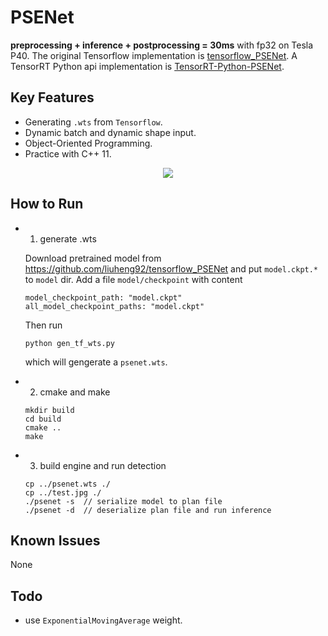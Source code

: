 # PSENet

**preprocessing + inference + postprocessing = 30ms** with fp32 on Tesla P40. 
The original Tensorflow implementation is [tensorflow_PSENet](https://github.com/liuheng92/tensorflow_PSENet). A TensorRT Python api implementation is [TensorRT-Python-PSENet](https://github.com/upczww/TensorRT-Python-PSENet).

## Key Features
- Generating `.wts` from `Tensorflow`.
- Dynamic batch and dynamic shape input.
- Object-Oriented Programming.
- Practice with C++ 11.


<p align="center">
<img src="https://user-images.githubusercontent.com/15235574/105487078-821d6800-5cea-11eb-87dc-e3317a941763.jpeg">
</p>

## How to Run

* 1. generate .wts

  Download pretrained model from https://github.com/liuheng92/tensorflow_PSENet
  and put `model.ckpt.*` to `model` dir. Add a file `model/checkpoint` with content
    ```
    model_checkpoint_path: "model.ckpt"
    all_model_checkpoint_paths: "model.ckpt"
    ```
    Then run

    ```
    python gen_tf_wts.py
    ```
    which will gengerate a `psenet.wts`.
* 2. cmake and make

  ```
  mkdir build
  cd build
  cmake ..
  make
  ```
* 3. build engine and run detection
  ```
  cp ../psenet.wts ./
  cp ../test.jpg ./
  ./psenet -s  // serialize model to plan file
  ./psenet -d  // deserialize plan file and run inference
  ```

## Known Issues
None

## Todo

* use `ExponentialMovingAverage` weight.
